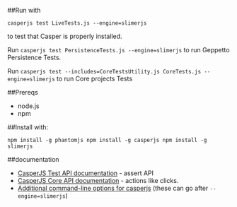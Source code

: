 ##Run with

`casperjs test LiveTests.js --engine=slimerjs`

to test that Casper is properly installed.

Run `casperjs test PersistenceTests.js --engine=slimerjs` to run Geppetto Persistence Tests.

Run `casperjs test --includes=CoreTestsUtility.js CoreTests.js --engine=slimerjs` to run Core projects Tests

##Prereqs

* node.js
* npm

##Install with:

`npm install -g phantomjs npm install -g casperjs npm install -g slimerjs`

##documentation

* [CasperJS Test API documentation](http://docs.casperjs.org/en/latest/modules/tester.html) - assert API
* [CasperJS Core API documentation](http://docs.casperjs.org/en/latest/modules/casper.html) - actions like clicks.
* [Additional command-line options for casperjs](https://docs.slimerjs.org/current/configuration.html#command-line-options) (these can go after `--engine=slimerjs`)